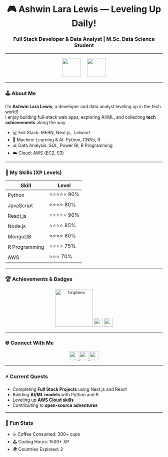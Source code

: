 <h1 align="center">🎮 Ashwin Lara Lewis — Leveling Up Daily!</h1>
<h3 align="center">Full Stack Developer & Data Analyst | M.Sc. Data Science Student</h3>

---

<div align="center">
  <img src="https://skillicons.dev/icons?i=python,react,nodejs,express,mongodb,html,css,javascript,aws" height="60" />
  <img width="12" />
  <img src="https://skillicons.dev/icons?i=ts,nextjs,tailwind,graphql,nestjs,go,rust" height="60" />
</div>

---

### 🕹️ About Me
I’m **Ashwin Lara Lewis**, a developer and data analyst leveling up in the tech world!  
I enjoy building full-stack web apps, exploring AI/ML, and collecting **tech achievements** along the way.

- 💻 Full Stack: MERN, Next.js, Tailwind  
- 🤖 Machine Learning & AI: Python, CNNs, R  
- 📊 Data Analysis: SQL, Power BI, R Programming  
- ☁️ Cloud: AWS (EC2, S3)  

---

### 🎯 My Skills (XP Levels)
| Skill | Level |
|-------|-------|
| Python | ⭐⭐⭐⭐⭐ 90% |
| JavaScript | ⭐⭐⭐⭐ 80% |
| React.js | ⭐⭐⭐⭐⭐ 90% |
| Node.js | ⭐⭐⭐⭐ 85% |
| MongoDB | ⭐⭐⭐⭐ 80% |
| R Programming | ⭐⭐⭐⭐ 75% |
| AWS | ⭐⭐⭐ 70% |

---

### 🏆 Achievements & Badges
<div align="center">
  <img src="https://github-profile-trophy.vercel.app/?username=ashwinlaralewis&theme=radical&column=-1&row=1&margin-w=10&margin-h=10" height="120" alt="trophies" />
  <img src="https://img.shields.io/badge/Level-15-blue?style=for-the-badge&logo=gamepad" height="28" />
  <img src="https://img.shields.io/badge/Quest%20Completed-42-green?style=for-the-badge&logo=check-circle" height="28" />
</div>

---

### 🌐 Connect With Me
<div align="center">
  <a href="https://www.linkedin.com/in/lewisashwinlara/" target="_blank">
    <img src="https://img.shields.io/badge/LinkedIn-0077B5?style=for-the-badge&logo=linkedin&logoColor=white" height="28" />
  </a>
  <a href="https://instagram.com/ig._lara___" target="_blank">
    <img src="https://img.shields.io/badge/Instagram-E4405F?style=for-the-badge&logo=instagram&logoColor=white" height="28" />
  </a>
  <a href="https://github.com/ashwinlaralewis" target="_blank">
    <img src="https://img.shields.io/badge/GitHub-181717?style=for-the-badge&logo=github&logoColor=white" height="28" />
  </a>
</div>

---

### ⚡ Current Quests
- Completing **Full Stack Projects** using Next.js and React  
- Building **AI/ML models** with Python and R  
- Leveling up **AWS Cloud skills**  
- Contributing to **open-source adventures**  

---

### 🎲 Fun Stats
- ☕ Coffee Consumed: 300+ cups  
- 🕹️ Coding Hours: 1500+ XP  
- 🌍 Countries Explored: 2  
